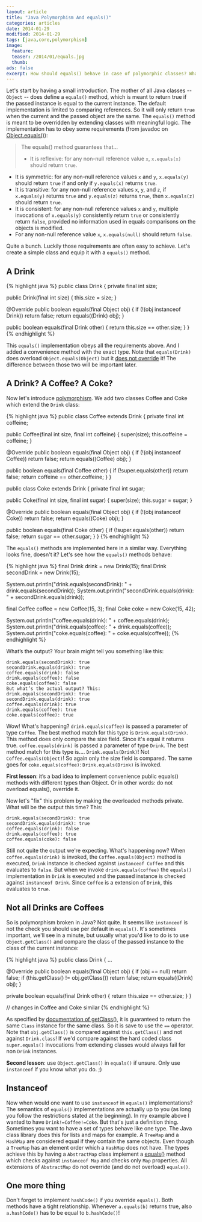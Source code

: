 ```yaml
---
layout: article
title: "Java Polymorphism And equals()"
categories: articles
date: 2014-01-29
modified: 2014-01-29
tags: [java,core,polymorphism]
image:
  feature: 
  teaser: /2014/01/equals.jpg
  thumb: 
ads: false
excerpt: How should equals() behave in case of polymorphic classes? What are the pitfalls here?
---
```


Let's start by having a small introduction. The mother of all Java classes -- `Object` -- does define a `equals()` method, which is meant to return true if the passed instance is equal to the current instance. The default implementation is limited to comparing references. So it will only return `true` when the current and the passed object are the same. The `equals()` method is meant to be overridden by extending classes with meaningful logic. The implementation has to obey some requirements (from javadoc on [Object.equals()]):

> The equals() method guarantees that...
>
> * It is reflexive: for any non-null reference value `x`, `x.equals(x)` should return `true`.
* It is symmetric: for any non-null reference values `x` and `y`, `x.equals(y)` should return `true` if and only if `y.equals(x)` returns `true`.
* It is transitive: for any non-null reference values `x`, `y`, and `z`, if `x.equals(y)` returns `true` and `y.equals(z)` returns `true`, then `x.equals(z)` should return `true`.
* It is consistent: for any non-null reference values `x` and `y`, multiple invocations of `x.equals(y)` consistently return `true` or consistently return `false`, provided no information used in equals comparisons on the objects is modified.
* For any non-null reference value `x`, `x.equals(null)` should return `false`.

Quite a bunch. Luckily those requirements are often easy to achieve. Let's create a simple class and equip it with a `equals()` method.

## A Drink
{% highlight java %}
public class Drink {
  private final int size;

  public Drink(final int size) {
    this.size = size;
  }

  @Override
  public boolean equals(final Object obj) {
    if (!(obj instanceof Drink)) return false;
    return equals((Drink) obj);
  }

  public boolean equals(final Drink other) {
    return this.size == other.size;
  }
}
{% endhighlight %}

This `equals()` implementation obeys all the requirements above. And I added a convenience method with the exact type. Note that `equals(Drink)` does overload `Object.equals(Object)` but it [does not override] it! The difference between those two will be important later.

## A Drink? A Coffee? A Coke?
Now let's introduce [polymorphism]. We add two classes Coffee and Coke which extend the `Drink` class:

{% highlight java %}
public class Coffee extends Drink {
  private final int coffeine;

  public Coffee(final int size, final int coffeine) {
    super(size);
    this.coffeine = coffeine;
  }

  @Override
  public boolean equals(final Object obj) {
    if (!(obj instanceof Coffee)) return false;
    return equals((Coffee) obj);
  }

  public boolean equals(final Coffee other) {
    if (!super.equals(other)) return false;
    return coffeine == other.coffeine;
  }
}

public class Coke extends Drink {
  private final int sugar;

  public Coke(final int size, final int sugar) {
    super(size);
    this.sugar = sugar;
  }

  @Override
  public boolean equals(final Object obj) {
    if (!(obj instanceof Coke)) return false;
    return equals((Coke) obj);
  }

  public boolean equals(final Coke other) {
    if (!super.equals(other)) return false;
    return sugar == other.sugar;
  }
}
{% endhighlight %}

The `equals()` methods are implemented here in a similar way. Everything looks fine, doesn't it? Let's see how the `equals()` methods behave:

{% highlight java %}
final Drink drink = new Drink(15);
final Drink secondDrink = new Drink(15);

System.out.println("drink.equals(secondDrink): " + drink.equals(secondDrink));
System.out.println("secondDrink.equals(drink): " + secondDrink.equals(drink));

final Coffee coffee = new Coffee(15, 3);
final Coke coke = new Coke(15, 42);

System.out.println("coffee.equals(drink): " + coffee.equals(drink);
System.out.println("drink.equals(coffee): " + drink.equals(coffee));
System.out.println("coke.equals(coffee): " + coke.equals(coffee));
{% endhighlight %}

What’s the output? Your brain might tell you something like this:

~~~
drink.equals(secondDrink): true
secondDrink.equals(drink): true
coffee.equals(drink): false
drink.equals(coffee): false
coke.equals(coffee): false
But what’s the actual output? This:
drink.equals(secondDrink): true
secondDrink.equals(drink): true
coffee.equals(drink): true
drink.equals(coffee): true
coke.equals(coffee): true
~~~

Wow! What's happening? `drink.equals(coffee)` is passed a parameter of type `Coffee`. The best method match for this type is `Drink.equals(Drink)`. This method does only compare the size field. Since it's equal it returns true. `coffee.equals(drink)` is passed a parameter of type `Drink`. The best method match for this type is.... `Drink.equals(Drink)`! Not `Coffee.equals(Object)`! So again only the size field is compared. The same goes for `coke.equals(coffee)`: `Drink.equals(Drink)` is invoked.

**First lesson**: it’s a bad idea to implement convenience public equals() methods with different types than Object. Or in other words: do not overload equals(), override it.

Now let's "fix" this problem by making the overloaded methods private. What will be the output this time? This:

~~~
drink.equals(secondDrink): true
secondDrink.equals(drink): true
coffee.equals(drink): false
drink.equals(coffee): true
coffee.equals(coke): false
~~~

Still not quite the output we're expecting. What's happening now? When `coffee.equals(drink)` is invoked, the `Coffee.equals(Object)` method is executed, `Drink` instance is checked against `instanceof Coffee` and this evaluates to `false`. But when we invoke `drink.equals(coffee)` the `equals()` implementation in `Drink` is executed and the passed instance is checked against `instanceof Drink`. Since `Coffee` is a extension of `Drink`, this evaluates to `true`.

## Not all Drinks are Coffees
So is polymorphism broken in Java? Not quite. It seems like `instanceof` is not the check you should use per default in `equals()`. It's sometimes important, we'll see in a minute, but usually what you'd like to do is to use `Object.getClass()` and compare the class of the passed instance to the class of the current instance:

{% highlight java %}
public class Drink {
  ...

  @Override
  public boolean equals(final Object obj) {
    if (obj == null) return false;
    if (this.getClass() != obj.getClass()) return false;
    return equals((Drink) obj);
  }

  private boolean equals(final Drink other) {
    return this.size == other.size;
  }
}

// changes in Coffee and Coke similar
{% endhighlight %}

As specified by [documentation of getClass()], it is guaranteed to return the same `Class` instance for the same class. So it is save to use the `==` operator. Note that `obj.getClass()` is compared against `this.getClass()` and not against `Drink.class`! If we'd compare against the hard coded class `super.equals()` invocations from extending classes would always fail for non `Drink` instances.

**Second lesson**: use `Object.getClass()` in `equals()` if unsure. Only use `instanceof` if you know what you do. ;)

## Instanceof
Now when would one want to use `instanceof` in `equals()` implementations? The semantics of `equals()` implementations are actually up to you (as long you follow the restrictions stated at the beginning). In my example above I wanted to have `Drink!=Coffee!=Coke`. But that's just a definition thing. Sometimes you want to have a set of types behave like one type. The Java class library does this for lists and maps for example. A `TreeMap` and a `HashMap` are considered equal if they contain the same objects. Even though a `TreeMap` has an element order which a `HashMap` does not have. The types achieve this by having a `AbstractMap` class implement a [equals()] method which checks against `instanceof Map` and checks only `Map` properties. All extensions of `AbstractMap` do not override (and do not overload) `equals()`.

## One more thing
Don't forget to implement `hashCode()` if you override `equals()`. Both methods have a tight relationship. Whenever `a.equals(b)` returns true, also `a.hashCode()` has to be equal to `b.hashCode()`!

[Object.equals()]: http://docs.oracle.com/javase/7/docs/api/java/lang/Object.html#equals%28java.lang.Object%29
[does not override]: http://stackoverflow.com/questions/10568772/overloaded-and-overridden-in-java
[polymorphism]: http://en.wikipedia.org/wiki/Polymorphism_%28computer_science%29
[documentation of getClass()]: http://docs.oracle.com/javase/7/docs/api/java/lang/Object.html#getClass%28%29
[equals()]: http://grepcode.com/file/repository.grepcode.com/java/root/jdk/openjdk/6-b14/java/util/AbstractMap.java#AbstractMap.equals%28java.lang.Object%29

